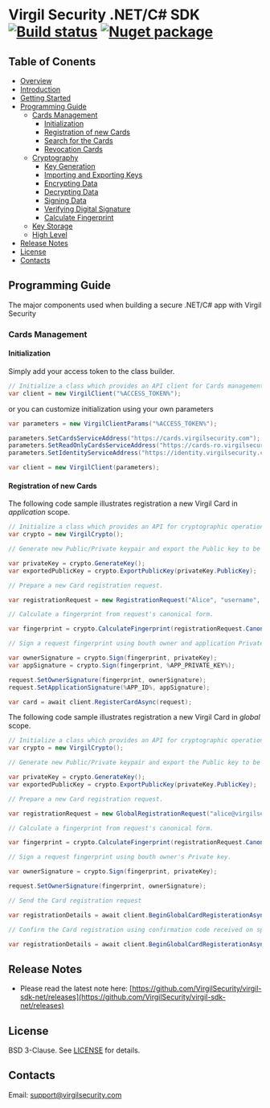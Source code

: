 # Virgil Security .NET/C# SDK [![Build status](https://ci.appveyor.com/api/projects/status/kqs4lqw426gbpccm/branch/release?svg=true)](https://ci.appveyor.com/project/unlim-it/virgil-sdk-net/branch/release) [![Nuget package](https://img.shields.io/nuget/v/Virgil.SDK.svg)](https://www.nuget.org/packages/Virgil.SDK/)


## Table of Conents

* [Overview](#overview)
* [Introduction](#introduction)
* [Getting Started](#getting-started.md)
* [Programming Guide](#programming-guide)
  * [Cards Management](#)
    * [Initialization](#)
    * [Registration of new Cards](#)
    * [Search for the Cards](#)
    * [Revocation Cards](#)
  * [Cryptography](#)
    * [Key Generation](#)
    * [Importing and Exporting Keys](#)
    * [Encrypting Data](#)
    * [Decrypting Data](#)
    * [Signing Data](#)
    * [Verifying Digital Signature](#)
    * [Calculate Fingerprint](#)
  * [Key Storage](#)
  * [High Level](#)
* [Release Notes](#)
* [License](#)
* [Contacts](#)

## Programming Guide
The major components used when building a secure .NET/C# app with Virgil Security

### Cards Management

#### Initialization

Simply add your access token to the class builder.

```csharp
// Initialize a class which provides an API client for Cards management.
var client = new VirgilClient("%ACCESS_TOKEN%");
```
or you can customize initialization using your own parameters 

```csharp
var parameters = new VirgilClientParams("%ACCESS_TOKEN%");

parameters.SetCardsServiceAddress("https://cards.virgilsecurity.com");
parameters.SetReadOnlyCardsServiceAddress("https://cards-ro.virgilsecurity.com");
parameters.SetIdentityServiceAddress("https://identity.virgilsecurity.com");

var client = new VirgilClient(parameters);
```

#### Registration of new Cards

The following code sample illustrates registration a new Virgil Card in *application* scope. 

```csharp
// Initialize a class which provides an API for cryptographic operations.
var crypto = new VirgilCrypto();

// Generate new Public/Private keypair and export the Public key to be used for Card registration.

var privateKey = crypto.GenerateKey();
var exportedPublicKey = crypto.ExportPublicKey(privateKey.PublicKey);

// Prepare a new Card registration request.

var registrationRequest = new RegistrationRequest("Alice", "username", exportedPublicKey);

// Calculate a fingerprint from request's canonical form.

var fingerprint = crypto.CalculateFingerprint(registrationRequest.CanonicalForm);

// Sign a request fingerprint using bouth owner and application Private keys. 

var ownerSignature = crypto.Sign(fingerprint, privateKey);
var appSignature = crypto.Sign(fingerprint, %APP_PRIVATE_KEY%);

request.SetOwnerSignature(fingerprint, ownerSignature);
request.SetApplicationSignature(%APP_ID%, appSignature);

var card = await client.RegisterCardAsync(request);
```

The following code sample illustrates registration a new Virgil Card in *global* scope. 

```csharp
// Initialize a class which provides an API for cryptographic operations.
var crypto = new VirgilCrypto();

// Generate new Public/Private keypair and export the Public key to be used for Card registration.

var privateKey = crypto.GenerateKey();
var exportedPublicKey = crypto.ExportPublicKey(privateKey.PublicKey);

// Prepare a new Card registration request.

var registrationRequest = new GlobalRegistrationRequest("alice@virgilsecurity.com", exportedPublicKey);

// Calculate a fingerprint from request's canonical form.

var fingerprint = crypto.CalculateFingerprint(registrationRequest.CanonicalForm);

// Sign a request fingerprint using bouth owner's Private key. 

var ownerSignature = crypto.Sign(fingerprint, privateKey);

request.SetOwnerSignature(fingerprint, ownerSignature);

// Send the Card registration request

var registrationDetails = await client.BeginGlobalCardRegisterationAsync(request);

// Confirm the Card registration using confirmation code received on specified email address.

var registrationDetails = await client.BeginGlobalCardRegisterationAsync(request);
```



## Release Notes
 - Please read the latest note here: [https://github.com/VirgilSecurity/virgil-sdk-net/releases](https://github.com/VirgilSecurity/virgil-sdk-net/releases)

## License
BSD 3-Clause. See [LICENSE](https://github.com/VirgilSecurity/virgil/blob/master/LICENSE) for details.

## Contacts
Email: <support@virgilsecurity.com>

